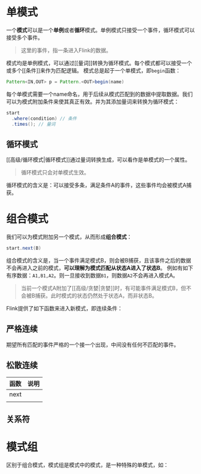 # 单模式

一个**模式**可以是一个**单例**或者**循环**模式。单例模式只接受一个事件，循环模式可以接受多个事件。

> 这里的事件，指一条进入Flink的数据。

模式均是单例模式，可以通过[[量词]]转换为循环模式。每个模式都可以接受一个或多个[[条件]]来作为匹配逻辑。
模式总是起于一个单模式，即`begin`函数：
```java
Pattern<IN,OUT> p = Pattern.<OUT>begin(name)
```
每个单模式需要一个name命名，用于后续从模式匹配到的数据中提取数据。我们可以为模式附加条件来使其真正有效。并为其添加量词来转换为循环模式：
```java
start
  .where(condition) // 条件
  .times(); // 量词
```

## 循环模式

[[高级/循环模式|循环模式]]通过量词转换生成，可以看作是单模式的一个属性。

> 循环模式只会对单模式生效。

循环模式的含义是：可以接受多条，满足条件A的事件，这些事件均会被模式A捕获。

# 组合模式
我们可以为模式附加另一个模式，从而形成**组合模式**：
```java
start.next(B)
```

组合模式的含义是，当一个事件满足模式B，则会被B捕获，且该事件之后的数据不会再进入之前的模式，**可以理解为模式匹配从状态A进入了状态B**。
例如有如下有序数据：`A1,B1,A2`。则一旦接收到数据`B1`，则数据`A2`不会再进入模式A。

> 当前一个模式A附加了[[高级/贪婪|贪婪]]时，有可能事件满足模式B，但不会被B捕获。此时模式的状态仍然处于状态A，而非状态B。

Flink提供了如下函数来进入新模式，即连续条件：
## 严格连续
期望所有匹配的事件严格的一个接一个出现，中间没有任何不匹配的事件。

## 松散连续


| 函数   | 说明  |
| ---- | --- |
| next |     |
|      |     |



## 关系符




# 模式组
区别于组合模式，模式组是模式中的模式，是一种特殊的单模式，如：
```java

```